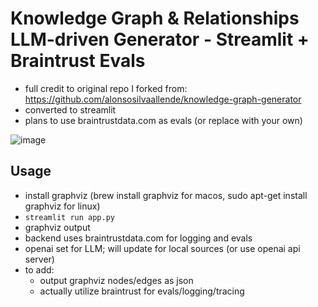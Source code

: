 # Knowledge Graph & Relationships LLM-driven Generator - Streamlit + Braintrust Evals

- full credit to original repo I forked from: https://github.com/alonsosilvaallende/knowledge-graph-generator
- converted to streamlit
- plans to use braintrustdata.com as evals (or replace with your own)

![image](https://github.com/fblissjr/llm-kg-generator/assets/11861687/7df14bfd-e07e-4692-b127-4faf41670560)

## Usage
- install graphviz (brew install graphviz for macos, sudo apt-get install graphviz for linux)
- `streamlit run app.py`
- graphviz output
- backend uses braintrustdata.com for logging and evals
- openai set for LLM; will update for local sources (or use openai api server)
- to add:
  * output graphviz nodes/edges as json
  * actually utilize braintrust for evals/logging/tracing
